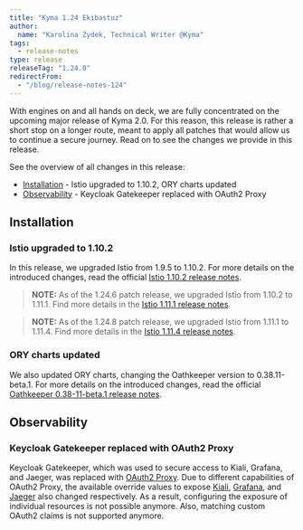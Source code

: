 ```yaml
---
title: "Kyma 1.24 Ekibastuz"
author:
  name: "Karolina Zydek, Technical Writer @Kyma"
tags:
  - release-notes
type: release
releaseTag: "1.24.0"
redirectFrom:
  - "/blog/release-notes-124"
---
```


With engines on and all hands on deck, we are fully concentrated on the upcoming major release of Kyma 2.0. For this reason, this release is rather a short stop on a longer route, meant to apply all patches that would allow us to continue a secure journey. Read on to see the changes we provide in this release.

<!-- overview -->

See the overview of all changes in this release:

- [Installation](#installation) - Istio upgraded to 1.10.2, ORY charts updated
- [Observability](#observability) - Keycloak Gatekeeper replaced with OAuth2 Proxy

## Installation

### Istio upgraded to 1.10.2

In this release, we upgraded Istio from 1.9.5 to 1.10.2.
For more details on the introduced changes, read the official [Istio 1.10.2 release notes](https://istio.io/latest/news/releases/1.10.x/announcing-1.10.2/).

> **NOTE:** As of the 1.24.6 patch release, we upgraded Istio from 1.10.2 to 1.11.1. Find more details in the [Istio 1.11.1 release notes](https://istio.io/latest/news/releases/1.11.x/announcing-1.11/).

> **NOTE:** As of the 1.24.8 patch release, we upgraded Istio from 1.11.1 to 1.11.4. Find more details in the [Istio 1.11.4 release notes](https://istio.io/latest/news/releases/1.11.x/announcing-1.11.4/).  

### ORY charts updated

We also updated ORY charts, changing the Oathkeeper version to 0.38.11-beta.1.
For more details on the introduced changes, read the official [Oathkeeper 0.38-11-beta.1 release notes](https://github.com/ory/oathkeeper/releases/tag/v0.38.11-beta.1).

## Observability

### Keycloak Gatekeeper replaced with OAuth2 Proxy

Keycloak Gatekeeper, which was used to secure access to Kiali, Grafana, and Jaeger, was replaced with [OAuth2 Proxy](https://github.com/oauth2-proxy/oauth2-proxy). Due to different capabilities of OAuth2 Proxy, the available override values to expose [Kiali](https://github.com/kyma-project/kyma/blob/main/resources/kiali/values.yaml#L30), [Grafana](https://github.com/kyma-project/kyma/blob/main/resources/monitoring/charts/grafana/values.yaml#L714), and [Jaeger](https://github.com/kyma-project/kyma/blob/main/resources/tracing/values.yaml#L123) also changed respectively. As a result, configuring the exposure of individual resources is not possible anymore. Also, matching custom OAuth2 claims is not supported anymore. 
